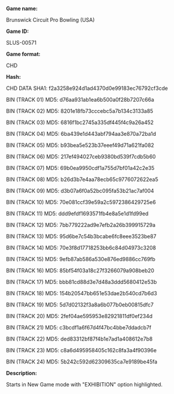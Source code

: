 ﻿**Game name:**

Brunswick Circuit Pro Bowling (USA)

**Game ID:**

SLUS-00571

**Game format:**

CHD

**Hash:**

CHD DATA SHA1: f2a3258e924d1ad4370d0e99183ec76792cf3cde

BIN (TRACK 01) MD5: d76aa931ab1ea6b500a0f28b7207c66a

BIN (TRACK 02) MD5: 8201e18fb73cccebc5a7b134c3133a85

BIN (TRACK 03) MD5: 6816f1bc2745a335df445f4c9a26a452

BIN (TRACK 04) MD5: 6ba439e1d443abf794aa3e870a72ba1d

BIN (TRACK 05) MD5: b93bea5e523b37eeef49d71a621fa082

BIN (TRACK 06) MD5: 217ef494027ceb9380bd539f7cdb5b60

BIN (TRACK 07) MD5: 69b0ea9950cdf1a755d7bf01a42c2e35

BIN (TRACK 08) MD5: b26d3b7e4aa78ecb65c9776072622ea5

BIN (TRACK 09) MD5: d3b07a6f0a52bc095fa53b21ac7af004

BIN (TRACK 10) MD5: 70e081ccf39e59a2c5972386429725e6

BIN (TRACK 11) MD5: ddd9efdf1693571fb4e8a5e1d1fd99ed

BIN (TRACK 12) MD5: 7bb779222ad9e7efb2a26b399915729a

BIN (TRACK 13) MD5: 95d6be7c54b3bcabe6fc8eee3523be87

BIN (TRACK 14) MD5: 70e3f8d17718253bb6c84d04973c3208

BIN (TRACK 15) MD5: 9efb87ab586a530e876ed9886cc769fb

BIN (TRACK 16) MD5: 85bf54f03a18c27f3266079a908beb20

BIN (TRACK 17) MD5: bbb81cd88d3e7d48a3ddd5680412e53b

BIN (TRACK 18) MD5: 154b20547bb651e53dae2b540cd7b6d3

BIN (TRACK 19) MD5: 5d7d02132f3a8a6b077b0eb00815dfc7

BIN (TRACK 20) MD5: 2fef04ae595953e82921811df0ef234d

BIN (TRACK 21) MD5: c3bcdf1a6f67d4f47bc4bbe7ddadcb7f

BIN (TRACK 22) MD5: ded83312bf87f4b1e7ad1a408612e7b8

BIN (TRACK 23) MD5: c8a6d495958405c162c8fa3a4f90396e

BIN (TRACK 24) MD5: 5b242c592d62309635ca7e9189be45fa

**Description:**

Starts in New Game mode with "EXHIBITION" option highlighted.